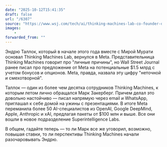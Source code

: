 ```yaml
---
date: "2025-10-12T15:41:35"
draft: false
url: "/6307"
source: "https://www.wsj.com/tech/ai/thinking-machines-lab-co-founder-departs-for-meta-442d7461?st=rZ6ErK"
images:
    -
forwarded_from: ""
---
```


Эндрю Таллок, который в начале этого года вместе с Мирой Мурати основал Thinking Machines Lab, вернулся в Meta. Представительница Thinking Machines говорит про "личные причины", но Wall Street Journal ранее писал про предложение от Meta на потенциальные $1.5 млрд с учетом бонусов и опционов. Meta, правда, назвала эту цифру "неточной и смехотворной".

Таллок — один из более чем десятка сотрудников Thinking Machines, к которым летом лично обращался Марк Закерберг. Причем делал это довольно настойчиво — писал напрямую через email и WhatsApp, приглашал к себе домой на ужины с презентациями. В итоге Meta переманила более 50 AI-специалистов из OpenAI, Google DeepMind, Apple, Anthropic и xAI, предлагая пакеты от $100 млн и выше. Все они вошли в новое подразделение Superintelligence Labs.

В общем, гадайте теперь — то ли Марк все же уговорил, возможно, повышая ставки, то ли перспективы Thinking Machines начали разочаровывать Эндрю.
